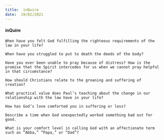 ```yaml
---
title:  inQuire
date:  19/02/2021
---
```


#### inQuire

`When have you felt God fulfilling the righteous requirements of the law in your life?`

`When have you struggled to put to death the deeds of the body?`

`Have you ever been unable to pray because of distress? How is the promise that the Spirit intercedes for us when we cannot pray helpful in that circumstance?`

`How should Christians relate to the groaning and suffering of creation?`

`What practical value does Paul’s teaching about the change in our relationship with the law have in your life?`

`How has God’s love comforted you in suffering or loss?`

`Describe a time when God unexpectedly worked something bad out for good.`

`What is your comfort level in calling God with an affectionate term such as “Abba,” “Papa,” or “Dad”?`